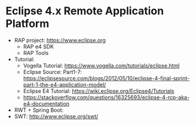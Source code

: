# Eclipse 4.x Remote Application Platform
- RAP project: https://www.eclipse.org
     - RAP e4 SDK
     - RAP Tools
- Tutorial: 
    - Vogella Tutorial: https://www.vogella.com/tutorials/eclipse.html
    - Eclipse Source: Part1-7: https://eclipsesource.com/blogs/2012/05/10/eclipse-4-final-sprint-part-1-the-e4-application-model/
    - Eclipse E4 Tutorial: https://wiki.eclipse.org/Eclipse4/Tutorials
    - https://stackoverflow.com/questions/16325693/eclipse-4-rcp-aka-e4-documentation
- RWT + Spring Boot: 
- SWT: http://www.eclipse.org/swt/


